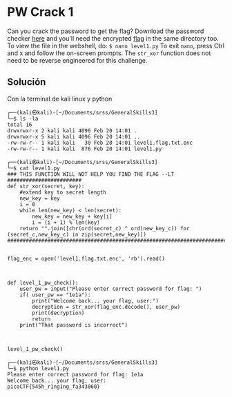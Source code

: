 # PW Crack 1
Can you crack the password to get the flag? Download the password checker [here](https://artifacts.picoctf.net/c/11/level1.py) and you'll need the encrypted [flag](https://artifacts.picoctf.net/c/11/level1.flag.txt.enc) in the same directory too.
To view the file in the webshell, do: `$ nano level1.py`
To exit `nano`, press Ctrl and x and follow the on-screen prompts.
The `str_xor` function does not need to be reverse engineered for this challenge.

## Solución
Con la terminal de kali linux y python
```
┌──(kali㉿kali)-[~/Documents/srss/GeneralSkills3]
└─$ ls -la
total 16
drwxrwxr-x 2 kali kali 4096 Feb 20 14:01 .
drwxrwxr-x 5 kali kali 4096 Feb 20 14:01 ..
-rw-rw-r-- 1 kali kali   30 Feb 20 14:01 level1.flag.txt.enc
-rw-rw-r-- 1 kali kali  876 Feb 20 14:01 level1.py
                                                                                                                                                                      
┌──(kali㉿kali)-[~/Documents/srss/GeneralSkills3]
└─$ cat level1.py      
### THIS FUNCTION WILL NOT HELP YOU FIND THE FLAG --LT ########################
def str_xor(secret, key):
    #extend key to secret length
    new_key = key
    i = 0
    while len(new_key) < len(secret):
        new_key = new_key + key[i]
        i = (i + 1) % len(key)        
    return "".join([chr(ord(secret_c) ^ ord(new_key_c)) for (secret_c,new_key_c) in zip(secret,new_key)])
###############################################################################


flag_enc = open('level1.flag.txt.enc', 'rb').read()



def level_1_pw_check():
    user_pw = input("Please enter correct password for flag: ")
    if( user_pw == "1e1a"):
        print("Welcome back... your flag, user:")
        decryption = str_xor(flag_enc.decode(), user_pw)
        print(decryption)
        return
    print("That password is incorrect")



level_1_pw_check()
                                                                                                                                                                      
┌──(kali㉿kali)-[~/Documents/srss/GeneralSkills3]
└─$ python level1.py 
Please enter correct password for flag: 1e1a
Welcome back... your flag, user:
picoCTF{545h_r1ng1ng_fa343060}
                               
```